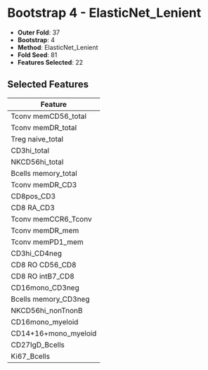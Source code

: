 # Bootstrap 4 - ElasticNet_Lenient

- **Outer Fold**: 37
- **Bootstrap**: 4
- **Method**: ElasticNet_Lenient
- **Fold Seed**: 81
- **Features Selected**: 22

## Selected Features

| Feature |
|---------|
| Tconv memCD56_total |
| Tconv memDR_total |
| Treg naive_total |
| CD3hi_total |
| NKCD56hi_total |
| Bcells memory_total |
| Tconv memDR_CD3 |
| CD8pos_CD3 |
| CD8 RA_CD3 |
| Tconv memCCR6_Tconv |
| Tconv memDR_mem |
| Tconv memPD1_mem |
| CD3hi_CD4neg |
| CD8 RO CD56_CD8 |
| CD8 RO intB7_CD8 |
| CD16mono_CD3neg |
| Bcells memory_CD3neg |
| NKCD56hi_nonTnonB |
| CD16mono_myeloid |
| CD14+16+mono_myeloid |
| CD27IgD_Bcells |
| Ki67_Bcells |
